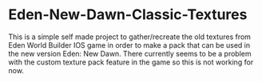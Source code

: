# Eden-New-Dawn-Classic-Textures 
This is a simple self made project to gather/recreate the old textures from Eden World Builder IOS game in order to make a pack that can be used in the new version Eden: New Dawn.
There currently seems to be a problem with the custom texture pack feature in the game so this is not working for now.

